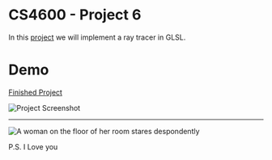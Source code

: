 # CS4600 - Project 6
In this [project](https://graphics.cs.utah.edu/courses/cs4600/fall2023/?prj=6) we will implement a ray tracer in GLSL. 

# Demo
[Finished Project](https://cs4600.irlqt.me/project_6/)

![Project Screenshot](https://cs4600.irlqt.me/project_6/screenshot.jpg "Project 6 Screenshot")

-----

![A woman on the floor of her room stares despondently](https://cs4600.irlqt.me/project_6/saint.jpg "Patron Saint of this Repository")

P.S. I Love you
